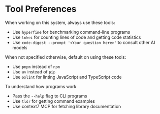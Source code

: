# Tool Preferences

When working on this system, always use these tools:

- Use `hyperfine` for benchmarking command-line programs
- Use `tokei` for counting lines of code and getting code statistics
- Use `code-digest --prompt '<Your question here>'` to consult other AI models

When not specified otherwise, default on using these tools:

- Use `pnpm` instead of `npm`
- Use `uv` instead of `pip`
- Use `oxlint` for linting JavaScript and TypeScript code

To understand how programs work
- Pass the `--help` flag to CLI programs
- Use `tldr` for getting command examples
- Use context7 MCP for fetching library documentation
